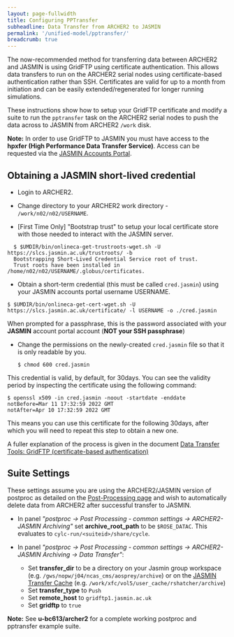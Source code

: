 ```yaml
---
layout: page-fullwidth
title: Configuring PPTransfer
subheadline: Data Transfer from ARCHER2 to JASMIN
permalink: '/unified-model/pptransfer/'
breadcrumb: true
---
```

The now-recommended method for transferring data between ARCHER2 and JASMIN is using GridFTP using certificate authentication.  This allows data transfers to run on the ARCHER2 serial nodes using certificate-based authentication rather than SSH.  Certificates are valid for up to a month from initiation and can be easily extended/regenerated for longer running simulations.

These instructions show how to setup your GridFTP certificate and modify a suite to run the `pptransfer` task on the ARCHER2 serial nodes to push the data across to JASMIN from ARCHER2 `/work` disk. 

**Note:** In order to use GridFTP to JASMIN you must have access to the **hpxfer (High Performance Data Transfer Service)**. Access can be requested via the [JASMIN Accounts Portal](https://accounts.jasmin.ac.uk/).

## Obtaining a JASMIN short-lived credential

* Login to ARCHER2.

* Change directory to your ARCHER2 work directory - `/work/n02/n02/USERNAME`.  

* [First Time Only] "Bootstrap trust" to setup your local certificate store with those needed to interact with the JASMIN server.
~~~
  $ $UMDIR/bin/onlineca-get-trustroots-wget.sh -U https://slcs.jasmin.ac.uk/trustroots/ -b
  Bootstrapping Short-Lived Credential Service root of trust.
  Trust roots have been installed in /home/n02/n02/USERNAME/.globus/certificates.
~~~

* Obtain a short-term credential (this must be called `cred.jasmin`) using your JASMIN accounts portal username USERNAME.
~~~
$ $UMDIR/bin/onlineca-get-cert-wget.sh -U https://slcs.jasmin.ac.uk/certificate/ -l USERNAME -o ./cred.jasmin
~~~
When prompted for a passphrase, this is the password associated with your **JASMIN** account portal account (**NOT your SSH passphrase**)

* Change the permissions on the newly-created `cred.jasmin` file so that it is only readable by you.

  `$ chmod 600 cred.jasmin`

This credential is valid, by default, for 30days.  You can see the validity period by inspecting the certificate using the following command:
~~~
$ openssl x509 -in cred.jasmin -noout -startdate -enddate
notBefore=Mar 11 17:32:59 2022 GMT
notAfter=Apr 10 17:32:59 2022 GMT
~~~

This means you can use this certificate for the following 30days, after which you will need to repeat this step to obtain a new one.

A fuller explanation of the process is given in the document [Data Transfer Tools: GridFTP (certificate-based authentication)](https://help.jasmin.ac.uk/article/3808-data-transfer-tools-gridftp-cert-based-auth)

## Suite Settings

These settings assume you are using the ARCHER2/JASMIN version of postproc as detailed on the [Post-Processing page](/unified-model/postproc) and wish to automatically delete data from ARCHER2 after successful transfer to JASMIN.

*  In panel *"postproc -> Post Processing - common settings -> ARCHER2-JASMIN Archiving"* set **archive_root_path** to be `$ROSE_DATAC`.  This evaluates to `cylc-run/<suiteid>/share/cycle`.  

* In panel *"postproc -> Post Processing - common settings -> ARCHER2-JASMIN Archiving -> Data Transfer"*:
  * Set **transfer_dir** to be a directory on your Jasmin group workspace (e.g. `/gws/nopw/j04/ncas_cms/aosprey/archive`) or on the [JASMIN Transfer Cache](https://help.jasmin.ac.uk/docs/short-term-project-storage/xfc/) (e.g. `/work/xfc/vol5/user_cache/rshatcher/archive`)
  * Set **transfer_type** to `Push`
  * Set **remote_host** to `gridftp1.jasmin.ac.uk` 
  * Set **gridftp** to `true`

**Note:**  See **u-bc613/archer2** for a complete working postproc and pptransfer example suite.


